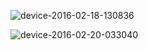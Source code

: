 ![device-2016-02-18-130836](https://cloud.githubusercontent.com/assets/12902041/13196350/3047464e-d780-11e5-979d-39e5e3c15200.png)

![device-2016-02-20-033040](https://cloud.githubusercontent.com/assets/12902041/13196448/8f38b17c-d782-11e5-8950-aeaa92ecbaa6.png)
